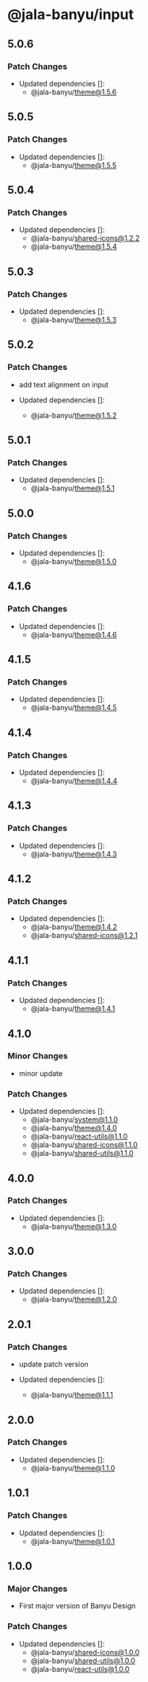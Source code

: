 # @jala-banyu/input

## 5.0.6

### Patch Changes

- Updated dependencies []:
  - @jala-banyu/theme@1.5.6

## 5.0.5

### Patch Changes

- Updated dependencies []:
  - @jala-banyu/theme@1.5.5

## 5.0.4

### Patch Changes

- Updated dependencies []:
  - @jala-banyu/shared-icons@1.2.2
  - @jala-banyu/theme@1.5.4

## 5.0.3

### Patch Changes

- Updated dependencies []:
  - @jala-banyu/theme@1.5.3

## 5.0.2

### Patch Changes

- add text alignment on input

- Updated dependencies []:
  - @jala-banyu/theme@1.5.2

## 5.0.1

### Patch Changes

- Updated dependencies []:
  - @jala-banyu/theme@1.5.1

## 5.0.0

### Patch Changes

- Updated dependencies []:
  - @jala-banyu/theme@1.5.0

## 4.1.6

### Patch Changes

- Updated dependencies []:
  - @jala-banyu/theme@1.4.6

## 4.1.5

### Patch Changes

- Updated dependencies []:
  - @jala-banyu/theme@1.4.5

## 4.1.4

### Patch Changes

- Updated dependencies []:
  - @jala-banyu/theme@1.4.4

## 4.1.3

### Patch Changes

- Updated dependencies []:
  - @jala-banyu/theme@1.4.3

## 4.1.2

### Patch Changes

- Updated dependencies []:
  - @jala-banyu/theme@1.4.2
  - @jala-banyu/shared-icons@1.2.1

## 4.1.1

### Patch Changes

- Updated dependencies []:
  - @jala-banyu/theme@1.4.1

## 4.1.0

### Minor Changes

- minor update

### Patch Changes

- Updated dependencies []:
  - @jala-banyu/system@1.1.0
  - @jala-banyu/theme@1.4.0
  - @jala-banyu/react-utils@1.1.0
  - @jala-banyu/shared-icons@1.1.0
  - @jala-banyu/shared-utils@1.1.0

## 4.0.0

### Patch Changes

- Updated dependencies []:
  - @jala-banyu/theme@1.3.0

## 3.0.0

### Patch Changes

- Updated dependencies []:
  - @jala-banyu/theme@1.2.0

## 2.0.1

### Patch Changes

- update patch version

- Updated dependencies []:
  - @jala-banyu/theme@1.1.1

## 2.0.0

### Patch Changes

- Updated dependencies []:
  - @jala-banyu/theme@1.1.0

## 1.0.1

### Patch Changes

- Updated dependencies []:
  - @jala-banyu/theme@1.0.1

## 1.0.0

### Major Changes

- First major version of Banyu Design

### Patch Changes

- Updated dependencies []:
  - @jala-banyu/shared-icons@1.0.0
  - @jala-banyu/shared-utils@1.0.0
  - @jala-banyu/react-utils@1.0.0
